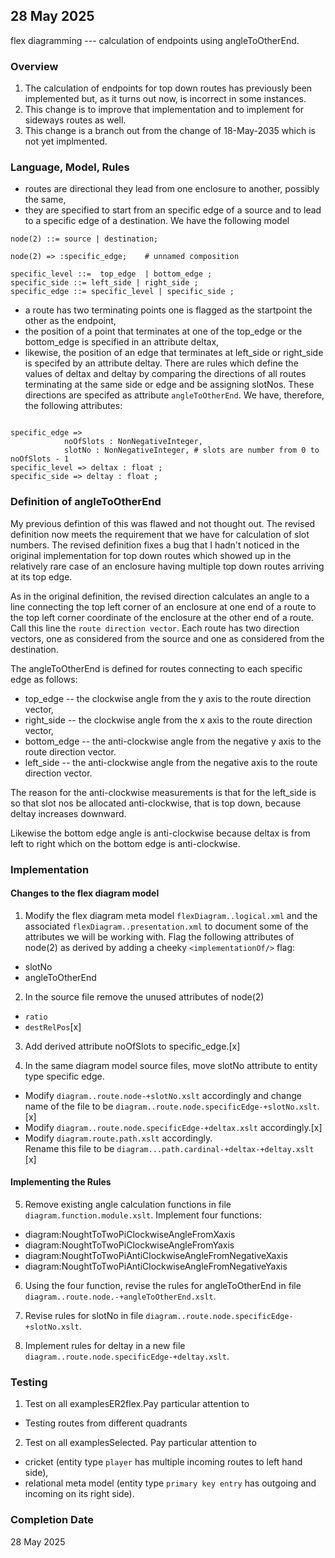 
## 28 May 2025
flex diagramming ---  calculation of endpoints using angleToOtherEnd.


### Overview 
1. The calculation of endpoints for top down routes has previously been implemented but, as it turns out now, is incorrect in some instances.
2. This change is to improve that implementation and to implement for sideways routes as well.
3. This change is a branch out from the change of 18-May-2035 which is not yet implmented.

### Language, Model, Rules
+ routes are directional they lead from one enclosure to another, possibly the same,
+ they are specified to start from an specific edge of a source and to lead to a specific edge of a
destination. We have the following model 
```
node(2) ::= source | destination;

node(2) => :specific_edge;    # unnamed composition

specific_level ::=  top_edge  | bottom_edge ;
specific_side ::= left_side | right_side ;
specific_edge ::= specific_level | specific_side ;
```
+ a route has two terminating points one is flagged as the startpoint the other as the endpoint,
+ the position of a point that terminates at one of the top_edge or the bottom_edge is specified in an attribute deltax,
+ likewise, the position of an edge that terminates at left_side or right_side is specifed by an attribute deltay. 
There are rules which define the values of deltax and deltay by comparing the directions of all routes terminating at the same side or edge and be assigning slotNos. These directions are specifed as attribute `angleToOtherEnd`. 
We have, therefore, the following attributes:
```node(2) ::= angleToOtherEnd ;

specific_edge =>
            noOfSlots : NonNegativeInteger, 
            slotNo : NonNegativeInteger, # slots are number from 0 to noOfSlots - 1 
specific_level => deltax : float ;
specific_side => deltay : float ;
```

### Definition  of angleToOtherEnd
My previous defintion of this was flawed and not thought out. The revised definition now meets the requirement that we have for calculation of slot numbers. The revised definition fixes a bug that I hadn't noticed in the original implementation for top down routes which showed up in the relatively rare case of an enclosure having multiple top down routes arriving at its top edge. 

As in the original definition, the revised direction calculates an angle to a line connecting the top left corner of an enclosure at one end of a route to the top left corner coordinate of the enclosure at the other end of a route. 
Call this line the `route direction vector`. Each route has two direction vectors, one as considered from the source and one as considered from the destination.

The angleToOtherEnd is defined for routes connecting to each specific edge as follows:
+ top_edge -- the clockwise angle from the y axis to the route direction vector,
+ right_side -- the clockwise angle from the x axis to the route direction vector,
+ bottom_edge -- the anti-clockwise angle from the negative y axis to the route direction vector.
+ left_side -- the anti-clockwise angle from the negative axis to the route direction vector.

The reason for the anti-clockwise measurements is that for the left_side is so that slot nos  be allocated
 anti-clockwise, that is top down, because deltay increases downward.

 Likewise the bottom edge angle is anti-clockwise because deltax is from left to right which on the bottom edge is anti-clockwise.


### Implementation


#### Changes to the flex diagram model
1.  Modify the flex diagram meta model `flexDiagram..logical.xml` and the associated
`flexDiagram..presentation.xml` to document some of the attributes we will be working with. 
Flag the following attributes of node(2) as derived by adding a cheeky `<implementationOf/>` flag:
+ slotNo
+ angleToOtherEnd

2. In the  source file remove the unused attributes of node(2)
+ `ratio`
+ `destRelPos`[x]

3. Add derived attribute noOfSlots to specific_edge.[x]

4. In the same diagram model source files, move slotNo attribute to entity type specific edge.
+ Modify `diagram..route.node-+slotNo.xslt` accordingly and change name of the file to be
`diagram..route.node.specificEdge-+slotNo.xslt`. [x]
+ Modify `diagram..route.node.specificEdge-+deltax.xslt` accordingly.[x]
+ Modify `diagram.route.path.xslt` accordingly.  
  Rename this file to be `diagram...path.cardinal-+deltax-+deltay.xslt`  [x]

#### Implementing the Rules
5. Remove existing angle calculation functions in file `diagram.function.module.xslt`.
Implement four functions:
+ diagram:NoughtToTwoPiClockwiseAngleFromXaxis
+ diagram:NoughtToTwoPiClockwiseAngleFromYaxis
+ diagram:NoughtToTwoPiAntiClockwiseAngleFromNegativeXaxis
+ diagram:NoughtToTwoPiAntiClockwiseAngleFromNegativeYaxis

6. Using the four function, revise the rules for angleToOtherEnd in file `diagram..route.node.-+angleToOtherEnd.xslt`.

7. Revise rules for slotNo in file `diagram..route.node.specificEdge-+slotNo.xslt`.

8. Implement rules for deltay in a new file `diagram..route.node.specificEdge-+deltay.xslt`.

### Testing
1. Test  on all examplesER2flex.Pay particular attention to
+ Testing routes from different quadrants 

2. Test on all examplesSelected.
Pay particular attention to
+ cricket (entity type `player` has multiple incoming routes to left hand side),
+ relational meta model (entity type `primary key entry` has outgoing and incoming on its right side).

### Completion Date 
28 May 2025

